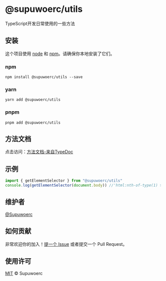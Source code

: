# @supuwoerc/utils

 TypeScript开发日常使用的一些方法
## 安装

这个项目使用 [node](http://nodejs.org) 和 [npm](https://npmjs.com)。请确保你本地安装了它们。

### npm

`npm install @supuwoerc/utils --save`
### yarn

`yarn add @supuwoerc/utils`

### pnpm

`pnpm add @supuwoerc/utils`

## 方法文档

点击访问：[方法文档-来自TypeDoc](https://supuwoerc.github.io/supuwoerc-utils/modules.html)
## 示例

```typescript
import { getElementSelector } from "@supuwoerc/utils"
console.log(getElementSelector(document.body)) //'html:nth-of-type(1) > body:nth-of-type(1)'
```

## 维护者

[@Supuwoerc](https://github.com/supuwoerc)

## 如何贡献

非常欢迎你的加入！[提一个 Issue](https://github.com/supuwoerc/supuwoerc-utils/issues/new) 或者提交一个 Pull Request。

## 使用许可

[MIT](LICENSE) © Supuwoerc